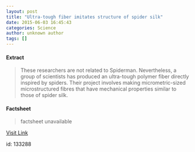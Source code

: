 ```yaml
---
layout: post
title: "Ultra-tough fiber imitates structure of spider silk"
date: 2015-06-03 16:45:43
categories: Science
author: unknown author
tags: []
---
```



#### Extract
>These researchers are not related to Spiderman. Nevertheless, a group of scientists has produced an ultra-tough polymer fiber directly inspired by spiders. Their project involves making micrometric-sized microstructured fibres that have mechanical properties similar to those of spider silk.

#### Factsheet
>factsheet unavailable

[Visit Link](http://www.sciencedaily.com/releases/2015/06/150603124543.htm)

id:  133288
